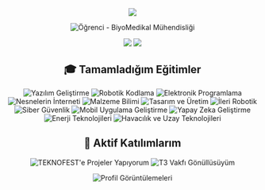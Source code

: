 <div align="center">
  <img src="https://capsule-render.vercel.app/api?type=waving&color=8A2BE2&height=200&section=header&text=Merhaba,%20Ben%20Furkan&fontSize=50&fontColor=FFFFFF" />
</div>

<p align="center">
  <img src="https://img.shields.io/badge/Öğrenci-BiyoMedikal%20Mühendisliği-blue?style=for-the-badge&logo=graduation-cap" alt="Öğrenci - BiyoMedikal Mühendisliği">
</p>

<p align="center">
  <img src="https://github-readme-stats.vercel.app/api?username=frkn-tr&theme=midnight-purple&show_icons=true&hide_border=true&locale=tr">
  <img src="https://github-readme-stats.vercel.app/api/top-langs/?username=frkn-tr&theme=midnight-purple&show_icons=true&hide_border=true&layout=compact&locale=tr">
</p>

<h2 align="center">🎓 Tamamladığım Eğitimler</h2>

<p align="center">
  <img src="https://img.shields.io/badge/Yazılım%20Geliştirme-✔️-green?style=flat-square" alt="Yazılım Geliştirme">
  <img src="https://img.shields.io/badge/Robotik%20Kodlama-✔️-green?style=flat-square" alt="Robotik Kodlama">
  <img src="https://img.shields.io/badge/Elektronik%20Programlama-✔️-green?style=flat-square" alt="Elektronik Programlama">
  <img src="https://img.shields.io/badge/Nesnelerin%20İnterneti-✔️-green?style=flat-square" alt="Nesnelerin İnterneti">
  <img src="https://img.shields.io/badge/Malzeme%20Bilimi-✔️-green?style=flat-square" alt="Malzeme Bilimi">
  <img src="https://img.shields.io/badge/Tasarım%20ve%20Üretim-✔️-green?style=flat-square" alt="Tasarım ve Üretim">
  <img src="https://img.shields.io/badge/İleri%20Robotik-✔️-green?style=flat-square" alt="İleri Robotik">
  <img src="https://img.shields.io/badge/Siber%20Güvenlik-✔️-green?style=flat-square" alt="Siber Güvenlik">
  <img src="https://img.shields.io/badge/Mobil%20Uygulama%20Geliştirme-✔️-green?style=flat-square" alt="Mobil Uygulama Geliştirme">
  <img src="https://img.shields.io/badge/Yapay%20Zeka%20Geliştirme-✔️-green?style=flat-square" alt="Yapay Zeka Geliştirme">
  <img src="https://img.shields.io/badge/Enerji%20Teknolojileri-✔️-green?style=flat-square" alt="Enerji Teknolojileri">
  <img src="https://img.shields.io/badge/Havacılık%20ve%20Uzay%20Teknolojileri-✔️-green?style=flat-square" alt="Havacılık ve Uzay Teknolojileri">
</p>

<h2 align="center">🌟 Aktif Katılımlarım</h2>

<p align="center">
  <img src="https://img.shields.io/badge/TEKNOFEST-Takım%20Kaptanlığı-orange?style=for-the-badge&logo=rocket" alt="TEKNOFEST'e Projeler Yapıyorum">
  <img src="https://img.shields.io/badge/T3%20Vakfı-Gönüllü-orange?style=for-the-badge&logo=heart" alt="T3 Vakfı Gönüllüsüyüm">
</p>

<p align="center">
  <img src="https://komarev.com/ghpvc/?username=frkn-tr&color=blueviolet&style=flat-square&label=Profil+Görüntülemeleri" alt="Profil Görüntülemeleri">
</p>
